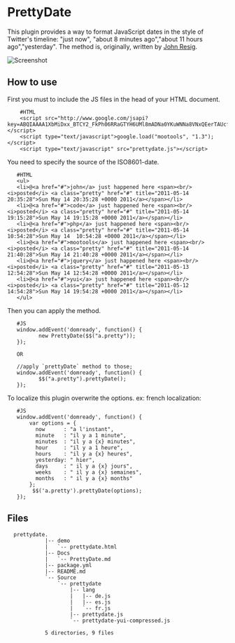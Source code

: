 PrettyDate
==========

This plugin provides a way to format JavaScript dates in the style of Twitter's timeline: 
"just now", "about 8 minutes ago","about 11 hours ago","yesterday". 
The method is, originally, written by [John Resig](http://ejohn.org/blog/javascript-pretty-date/).

![Screenshot](http://farm4.static.flickr.com/3229/5721430624_80ab38a116.jpg)

How to use
----------

First you must to include the JS files in the head of your HTML document.

        #HTML
        <script src="http://www.google.com/jsapi?key=ABQIAAAA1XbMiDxx_BTCY2_FkPh06RRaGTYH6UMl8mADNa0YKuWNNa8VNxQEerTAUcfkyrr6OwBovxn7TDAH5Q"></script>
        <script type="text/javascript">google.load("mootools", "1.3");</script>
        <script type="text/javascript" src="prettydate.js"></script>


You need to specify the source of the ISO8601-date.

       #HTML
       <ul>
       <li>@<a href="#">john</a> just happened here <span><br/><i>posted</i> <a class="pretty" href="#" title="2011-05-14 20:35:28">Sun May 14 20:35:28 +0000 2011</a></span></li>
       <li>@<a href="#">code</a> just happened here <span><br/><i>posted</i> <a class="pretty" href="#" title="2011-05-14 19:15:28">Sun May 14 19:15:28 +0000 2011</a></span></li>
       <li>@<a href="#">php</a> just happened here <span><br/><i>posted</i> <a class="pretty" href="#" title="2011-05-14 10:54:28">Sun May 14  10:54:28 +0000 2011</a></span></li>
       <li>@<a href="#">mootools</a> just happened here <span><br/><i>posted</i> <a class="pretty" href="#" title="2011-05-14 21:40:28">Sun May 14 21:40:28 +0000 2011</a></span></li>
       <li>@<a href="#">jquery</a> just happened here <span><br/><i>posted</i> <a class="pretty" href="#" title="2011-05-13 12:54:28">Sun May 14 12:54:28 +0000 2011</a></span></li>
       <li>@<a href="#">yui</a> just happened here <span><br/><i>posted</i> <a class="pretty" href="#" title="2011-05-12 14:54:28">Sun May 14 19:54:28 +0000 2011</a></span></li>
       </ul>

Then you can apply the method.

       #JS
       window.addEvent('domready', function() {
              new PrettyDate($$("a.pretty"));
       });

       OR

       //apply `prettyDate` method to those;
       window.addEvent('domready', function() {
              $$("a.pretty").prettyDate(); 
       });       

 
To localize this plugin overwrite the options. 
ex: french localization:

       #JS 
       window.addEvent('domready', function() {
           var options = {
             now      : "a l'instant",
             minute   : "il y a 1 minute",
             minutes  : "il y a {x} minutes",
             hour     : "il y a 1 heure",
             hours    : "il y a {x} heures",
             yesterday: " hier",
             days     : " il y a {x} jours",
             weeks    : " il y a {x} semaines",
             months   : " il y a {x} months"
           };
            $$('a.pretty').prettyDate(options); 
       });

Files
-------------------------------------------------------------
	  prettydate.
				|-- demo
				|   `-- prettydate.html
				|-- Docs
				|   `-- PrettyDate.md
				|-- package.yml
				|-- README.md
				`-- Source
					`-- prettydate
						|-- lang
						|   |-- de.js
						|   |-- es.js
						|   `-- fr.js
						|-- prettydate.js
						`-- prettydate-yui-compressed.js

				5 directories, 9 files
